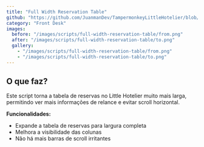 ```yaml
---
title: "Full Width Reservation Table"
github: "https://github.com/JuanmanDev/TampermonkeyLittleHotelier/blob/main/frontdesk/fullWidthReservationTable.user.js"
category: "Front Desk"
images:
  before: "/images/scripts/full-width-reservation-table/from.png"
  after: "/images/scripts/full-width-reservation-table/to.png"
  gallery:
    - "/images/scripts/full-width-reservation-table/from.png"
    - "/images/scripts/full-width-reservation-table/to.png"
---
```


## O que faz?

Este script torna a tabela de reservas no Little Hotelier muito mais larga, permitindo ver mais informações de relance e evitar scroll horizontal.

**Funcionalidades:**
- Expande a tabela de reservas para largura completa
- Melhora a visibilidade das colunas
- Não há mais barras de scroll irritantes
